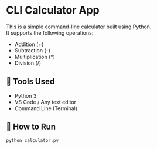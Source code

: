 # CLI Calculator App

This is a simple command-line calculator built using Python.  
It supports the following operations:

- Addition (+)
- Subtraction (-)
- Multiplication (*)
- Division (/)

## 🔧 Tools Used
- Python 3
- VS Code / Any text editor
- Command Line (Terminal)

## 🚀 How to Run

```bash
python calculator.py
